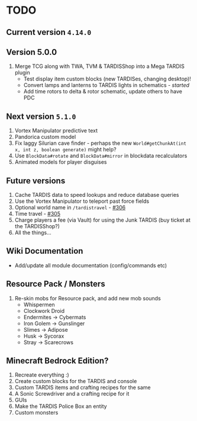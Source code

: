 # TODO

## Current version `4.14.0`

## Version 5.0.0

1. Merge TCG along with TWA, TVM & TARDISShop into a Mega TARDIS plugin
   - Test display item custom blocks (new TARDISes, changing desktop)!
   - Convert lamps and lanterns to TARDIS lights in schematics - _started_
   - Add time rotors to delta & rotor schematic, update others to have PDC

## Next version `5.1.0`

1. Vortex Manipulator predictive text
2. Pandorica custom model
3. Fix laggy Silurian cave finder - perhaps the new `World#getChunkAt(int x, int z, boolean generate)` might help?
4. Use `BlockData#rotate` and `BlockData#mirror` in blockdata recalculators
5. Animated models for player disguises

## Future versions

1. Cache TARDIS data to speed lookups and reduce database queries
2. Use the Vortex Manipulator to teleport past force fields
3. Optional world name in `/tardistravel` - [#306](https://github.com/eccentricdevotion/TARDIS/issues/306)
4. Time travel - [#305](https://github.com/eccentricdevotion/TARDIS/issues/305)
5. Charge players a fee (via Vault) for using the Junk TARDIS (buy ticket at the TARDISShop?)
6. All the things...

## Wiki Documentation

* Add/update all module documentation (config/commands etc)

## Resource Pack / Monsters

1. Re-skin mobs for Resource pack, and add new mob sounds
    * Whispermen
    * Clockwork Droid
    * Endermites -> Cybermats
    * Iron Golem -> Gunslinger
    * Slimes -> Adipose
    * Husk -> Sycorax
    * Stray -> Scarecrows

## Minecraft Bedrock Edition?

1. Recreate everything :)
2. Create custom blocks for the TARDIS and console
3. Custom TARDIS items and crafting recipes for the same
4. A Sonic Screwdriver and a crafting recipe for it
5. GUIs
6. Make the TARDIS Police Box an entity
7. Custom monsters
